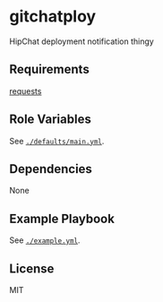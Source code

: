 gitchatploy
===========

HipChat deployment notification thingy

Requirements
------------

[requests](http://docs.python-requests.org/en/latest/)

Role Variables
--------------

See [`./defaults/main.yml`](./defaults/main.yml).

Dependencies
------------

None

Example Playbook
----------------

See [`./example.yml`](./example.yml).

License
-------

MIT
